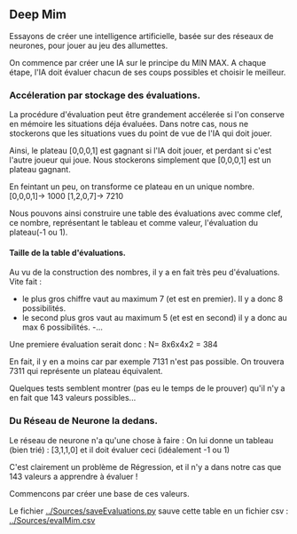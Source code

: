 ## Deep Mim

Essayons de créer une intelligence artificielle, basée sur des réseaux
de neurones, pour jouer au jeu des allumettes.

On commence par créer une IA sur le principe du MIN MAX.
A chaque étape, l'IA doit évaluer chacun de ses coups possibles
et choisir le meilleur.

### Accéleration par stockage des évaluations.

La procédure d'évaluation peut être grandement accélerée si l'on
conserve en mémoire les situations déja évaluées.
Dans notre cas, nous ne stockerons que les situations vues du point de vue
de l'IA qui doit jouer.

Ainsi, le plateau [0,0,0,1] est gagnant si l'IA doit jouer, et perdant si c'est l'autre joueur qui joue. Nous stockerons simplement que [0,0,0,1] est un plateau
gagnant.

En feintant un peu, on transforme ce plateau en un unique nombre.
[0,0,0,1]-> 1000
[1,2,0,7]-> 7210

Nous pouvons ainsi construire une table des évaluations avec comme clef,
ce nombre, représentant le tableau et comme valeur, l'évaluation du plateau(-1 ou 1).

#### Taille de la table d'évaluations.

Au vu de la construction des nombres,
il y a en fait très peu d'évaluations.
Vite fait :
- le plus gros chiffre vaut au maximum 7 (et est en premier).
Il y a donc 8 possibilités.
- le second plus gros vaut au maximum 5 (et est en second)
il y a donc au max 6 possibilités.
-...

Une premiere évaluation serait donc :
N= 8x6x4x2 = 384

En fait, il y en a moins car par exemple 7131 n'est pas possible.
On trouvera 7311 qui représente un plateau équivalent.

Quelques tests semblent montrer (pas eu le temps de le prouver)
qu'il n'y a en fait que 143 valeurs possibles...

### Du Réseau de Neurone la dedans.

Le réseau de neurone n'a qu'une chose à faire :
On lui donne un tableau (bien trié) : [3,1,1,0]
et il doit évaluer ceci (idéalement -1 ou 1)

C'est clairement un problème de Régression,
et il n'y a dans notre cas que 143 valeurs a apprendre à évaluer !

Commencons par créer une base de ces valeurs.

Le fichier [../Sources/saveEvaluations.py](../Sources/saveEvaluations.py) sauve
cette table en un fichier csv : [../Sources/evalMim.csv](../Sources/evalMim.csv)

